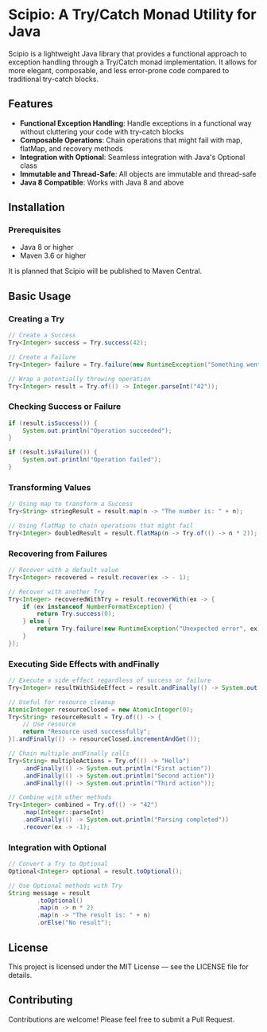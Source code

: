 # Scipio: A Try/Catch Monad Utility for Java

Scipio is a lightweight Java library that provides a functional approach to exception handling through a Try/Catch monad
implementation. It allows for more elegant, composable, and less error-prone code compared to traditional try-catch
blocks.

## Features

- **Functional Exception Handling**: Handle exceptions in a functional way without cluttering your code with try-catch
  blocks
- **Composable Operations**: Chain operations that might fail with map, flatMap, and recovery methods
- **Integration with Optional**: Seamless integration with Java's Optional class
- **Immutable and Thread-Safe**: All objects are immutable and thread-safe
- **Java 8 Compatible**: Works with Java 8 and above

## Installation

### Prerequisites

- Java 8 or higher
- Maven 3.6 or higher

It is planned that Scipio will be published to Maven Central.

## Basic Usage

### Creating a Try

```java
// Create a Success
Try<Integer> success = Try.success(42);

// Create a Failure
Try<Integer> failure = Try.failure(new RuntimeException("Something went wrong"));

// Wrap a potentially throwing operation
Try<Integer> result = Try.of(() -> Integer.parseInt("42"));
```

### Checking Success or Failure

```java
if (result.isSuccess()) {
    System.out.println("Operation succeeded");
}

if (result.isFailure()) {
    System.out.println("Operation failed");
}
```

### Transforming Values

```java
// Using map to transform a Success
Try<String> stringResult = result.map(n -> "The number is: " + n);

// Using flatMap to chain operations that might fail
Try<Integer> doubledResult = result.flatMap(n -> Try.of(() -> n * 2));
```

### Recovering from Failures

```java
// Recover with a default value
Try<Integer> recovered = result.recover(ex -> - 1);

// Recover with another Try
Try<Integer> recoveredWithTry = result.recoverWith(ex -> {
	if (ex instanceof NumberFormatException) {
		return Try.success(0);
	} else {
		return Try.failure(new RuntimeException("Unexpected error", ex));
	}
});
```

### Executing Side Effects with andFinally

```java
// Execute a side effect regardless of success or failure
Try<Integer> resultWithSideEffect = result.andFinally(() -> System.out.println("Operation completed"));

// Useful for resource cleanup
AtomicInteger resourceClosed = new AtomicInteger(0);
Try<String> resourceResult = Try.of(() -> {
    // Use resource
    return "Resource used successfully";
}).andFinally(() -> resourceClosed.incrementAndGet());

// Chain multiple andFinally calls
Try<String> multipleActions = Try.of(() -> "Hello")
    .andFinally(() -> System.out.println("First action"))
    .andFinally(() -> System.out.println("Second action"))
    .andFinally(() -> System.out.println("Third action"));

// Combine with other methods
Try<Integer> combined = Try.of(() -> "42")
    .map(Integer::parseInt)
    .andFinally(() -> System.out.println("Parsing completed"))
    .recover(ex -> -1);
```

### Integration with Optional

```java
// Convert a Try to Optional
Optional<Integer> optional = result.toOptional();

// Use Optional methods with Try
String message = result
		.toOptional()
		.map(n -> n * 2)
		.map(n -> "The result is: " + n)
		.orElse("No result");
```

## License

This project is licensed under the MIT License — see the LICENSE file for details.

## Contributing

Contributions are welcome! Please feel free to submit a Pull Request.
